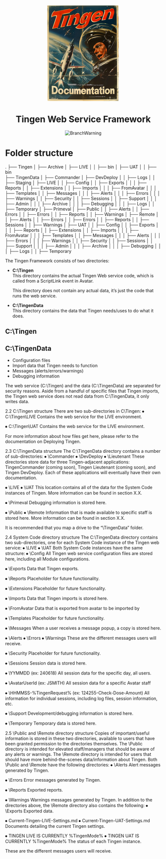 <!-- u240925 -->

<div align="center">

  ![logo](../../.github/Images/Logos/TingenDocumentation-232x308.png)

  <h1>
    Tingen Web Service Framework
  </h1>

![BranchWarning](https://img.shields.io/badge/BASED%20ON%20Tingen%2024.9-white?style=for-the-badge)

</div>

# Folder structure


.
├── Tingen
│   ├── Archive
│   ├── LIVE
│   │   ├── bin
│   ├── UAT
│   │   ├── bin  
├── TingenData
│   ├── Commander
│   ├── DevDeploy
│   │   ├── Logs
│   │   ├── Staging
│   ├── LIVE
│   │   ├── Config
│   │   ├── Exports
│   │   │   ├── Reports
│   │   ├── Extensions
│   │   ├── Imports
│   │   │   ├── FromAvatar
│   │   │   ├── Templates
│   │   ├── Messages
│   │   │   ├── Alerts
│   │   │   ├── Errors
│   │   │   ├── Warnings
│   │   ├── Security
│   │   ├── Sessions
│   │   ├── Support
│   │   │   ├── Admin
│   │   │   ├── Archive
│   │   │   ├── Debugging
│   │   │   ├── Logs
│   │   ├── Temporary
│   ├── Primeval
│   ├── Public
│   │   ├── Alerts
│   │   ├── Errors
│   │   ├── Errors
│   │   ├── Reports
│   │   ├── Warnings
│   ├── Remote
│   │   ├── Alerts
│   │   ├── Errors
│   │   ├── Errors
│   │   ├── Reports
│   │   ├── Sessions
│   │   ├── Warnings
│   ├── UAT
│   │   ├── Config
│   │   ├── Exports
│   │   │   ├── Reports
│   │   ├── Extensions
│   │   ├── Imports
│   │   │   ├── FromAvatar
│   │   │   ├── Templates
│   │   ├── Messages
│   │   │   ├── Alerts
│   │   │   ├── Errors
│   │   │   ├── Warnings
│   │   ├── Security
│   │   ├── Sessions
│   │   ├── Support
│   │   │   ├── Admin
│   │   │   ├── Archive
│   │   │   ├── Debugging
│   │   │   ├── Logs
│   │   ├── Temporary










The Tingen Framework consists of two directories:

* **C:\Tingen**  
  This directory contains the actual Tingen Web service code, which is called from a ScriptLink event in Avatar.
  
  This directory does not contain any actual data, it’s just the code that runs the web service.

* **C:\TingenData**  
  This directory contains the data that Tingen needs/uses to do what it does.

## C:\Tingen

## C:\TingenData










  * Configuration files
  * Import data that Tingen needs to function
  * Messages (alerts/errors/warnings)
  * Debugging information


The web service (C:\Tingen) and the data (C:\TingenData) are separated for security reasons. Aside from a handful of specific files that Tingen imports, the Tingen web service does not read data from C:\TingenData, it only writes data.









2.2 C:\Tingen structure
There are two sub-directories in C\Tingen:
⦁	C:\Tingen\LIVE
Contains the web service for the LIVE environment.

⦁	C:\Tingen\UAT
Contains the web service for the LIVE environment.

For more information about how files get here, please refer to the documentation on Deploying Tingen.

2.3 C:\TingenData structure
The C:\TingenData directory contains a number of sub-directories:
⦁	\Commander
⦁	\DevDeploy
⦁	\Lieutenant
These directories store data for three Tingen-adjacent applications:  TingenCommander (coming soon), Tingen Lieutenant (coming soon), and Tingen DevDeploy. Each of these applications will eventually have their own documentation.

⦁	\LIVE
⦁	\UAT
This location contains all of the data for the System Code instances of Tingen. More information can be found in section X.X.

⦁	\Primeval
Debugging information is stored here.

⦁	\Public
⦁	\Remote
Information that is made available to specific staff is stored here. More information can be found in section X.X.

It is recommended that you map a drive to the “\TingenData” folder.


2.4 System Code directory structure
The C:\TingenData directory contains two sub-directories, one for each System Code instance of the Tingen web service:
⦁	\LIVE
⦁	\UAT
Both System Code instances have the same structure:
⦁	\Config
All Tingen web service configuration files are stored here, including all Module configurations.

⦁	\Exports
Data that Tingen exports.

⦁	\Reports
Placeholder for future functionality.

⦁	\Extensions
Placeholder for future functionality.

⦁	\Imports
Data that Tingen imports is stored here.

⦁	\FromAvatar
Data that is exported from avatar to be imported by 

⦁	\Templates
Placeholder for future functionality.

⦁	\Messages
When a user receives a message popup, a copy is stored here.

⦁	\Alerts
⦁	\Errors
⦁	\Warnings
These are the different messages users will receive.	

⦁	\Security
Placeholder for future functionality.


⦁	\Sessions
Session data is stored here.

⦁	\YYMMDD (ex: 240618)
All session data for the specific day, all users.

⦁	\AvatarUserId (ex: JSMITH)
All session data for a specific Avatar staff

⦁	\HHMMSS-%TingenRequest% (ex: 124255-Check-Dose-Amount)
All information for individual sessions, including log files, session information, etc.

⦁	\Support
Development/debugging information is stored here.

⦁	\Temporary
Temporary data is stored here.

2.5 \Public and \Remote directory structure
Copies of important/useful information is stored in these two directories, available to users that have been granted permission to the directories themselves.
The \Public directory is intended for elevated staff/managers that should be aware of any alerts or warnings.
The \Remote directory is intended for users that should have more behind-the-scenes data/information about Tingen.
Both \Public and \Remote have the following directories:
⦁	\Alerts
Alert messages generated by Tingen.

⦁	\Errors
Error messages generated by Tingen.

⦁	\Reports
Exported reports.

⦁	\Warnings
Warnings messages generated by Tingen.
In addition to the directories above, the \Remote directory also contains the following:
⦁	\Exports
Exported data.

⦁	Current-Tingen-LIVE-Settings.md
⦁	Current-Tingen-UAT-Settings.md
Documents detailing the current Tingen settings.

⦁	TINGEN LIVE IS CURRENTLY %TingenMode%
⦁	TINGEN UAT IS CURRENTLY %TingenMode%
The status of each Tingen instance.





These are the different messages users will receive.
 

